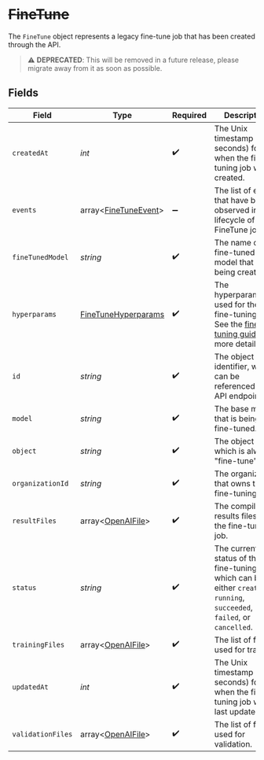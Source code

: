 # ~~FineTune~~

The `FineTune` object represents a legacy fine-tune job that has been created through the API.


> :warning: **DEPRECATED**: This will be removed in a future release, please migrate away from it as soon as possible.


## Fields

| Field                                                                                                                                            | Type                                                                                                                                             | Required                                                                                                                                         | Description                                                                                                                                      |
| ------------------------------------------------------------------------------------------------------------------------------------------------ | ------------------------------------------------------------------------------------------------------------------------------------------------ | ------------------------------------------------------------------------------------------------------------------------------------------------ | ------------------------------------------------------------------------------------------------------------------------------------------------ |
| `createdAt`                                                                                                                                      | *int*                                                                                                                                            | :heavy_check_mark:                                                                                                                               | The Unix timestamp (in seconds) for when the fine-tuning job was created.                                                                        |
| `events`                                                                                                                                         | array<[FineTuneEvent](../../models/shared/FineTuneEvent.md)>                                                                                     | :heavy_minus_sign:                                                                                                                               | The list of events that have been observed in the lifecycle of the FineTune job.                                                                 |
| `fineTunedModel`                                                                                                                                 | *string*                                                                                                                                         | :heavy_check_mark:                                                                                                                               | The name of the fine-tuned model that is being created.                                                                                          |
| `hyperparams`                                                                                                                                    | [FineTuneHyperparams](../../models/shared/FineTuneHyperparams.md)                                                                                | :heavy_check_mark:                                                                                                                               | The hyperparameters used for the fine-tuning job. See the [fine-tuning guide](/docs/guides/legacy-fine-tuning/hyperparameters) for more details. |
| `id`                                                                                                                                             | *string*                                                                                                                                         | :heavy_check_mark:                                                                                                                               | The object identifier, which can be referenced in the API endpoints.                                                                             |
| `model`                                                                                                                                          | *string*                                                                                                                                         | :heavy_check_mark:                                                                                                                               | The base model that is being fine-tuned.                                                                                                         |
| `object`                                                                                                                                         | *string*                                                                                                                                         | :heavy_check_mark:                                                                                                                               | The object type, which is always "fine-tune".                                                                                                    |
| `organizationId`                                                                                                                                 | *string*                                                                                                                                         | :heavy_check_mark:                                                                                                                               | The organization that owns the fine-tuning job.                                                                                                  |
| `resultFiles`                                                                                                                                    | array<[OpenAIFile](../../models/shared/OpenAIFile.md)>                                                                                           | :heavy_check_mark:                                                                                                                               | The compiled results files for the fine-tuning job.                                                                                              |
| `status`                                                                                                                                         | *string*                                                                                                                                         | :heavy_check_mark:                                                                                                                               | The current status of the fine-tuning job, which can be either `created`, `running`, `succeeded`, `failed`, or `cancelled`.                      |
| `trainingFiles`                                                                                                                                  | array<[OpenAIFile](../../models/shared/OpenAIFile.md)>                                                                                           | :heavy_check_mark:                                                                                                                               | The list of files used for training.                                                                                                             |
| `updatedAt`                                                                                                                                      | *int*                                                                                                                                            | :heavy_check_mark:                                                                                                                               | The Unix timestamp (in seconds) for when the fine-tuning job was last updated.                                                                   |
| `validationFiles`                                                                                                                                | array<[OpenAIFile](../../models/shared/OpenAIFile.md)>                                                                                           | :heavy_check_mark:                                                                                                                               | The list of files used for validation.                                                                                                           |